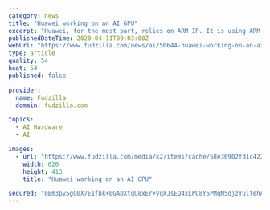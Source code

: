 ```yaml
---
category: news
title: "Huawei working on an AI GPU"
excerpt: "Huawei, for the most part, relies on ARM IP. It is using ARM Cortex CPU and Mali GPU cores for its SoCs. The company has high AI aspirations with its Ascend series of chips. Now recent rumors point out that China giant is setting up a GPU research center in South Korea and focuses on AI and datacenter. What we can add is that just off Nvidia ..."
publishedDateTime: 2020-04-11T09:03:00Z
webUrl: "https://www.fudzilla.com/news/ai/50644-huawei-working-on-an-ai-gpu"
type: article
quality: 54
heat: 54
published: false

provider:
  name: Fudzilla
  domain: fudzilla.com

topics:
  - AI Hardware
  - AI

images:
  - url: "https://www.fudzilla.com/media/k2/items/cache/58e36902fd1c422260ebc198dd7155ab_L.jpg"
    width: 620
    height: 413
    title: "Huawei working on an AI GPU"

secured: "0Em3pv5gG0X7E1fbk+0GADXtqU8xEr+VqXJsEQ4xLPC8Y5PMqM5djzYulfehAqeGGKPuMaBGWdMJYXzxm75Ekobf0whOys868qEV+/EKYkxL0VugK3GXE9Cu8LJKhkK6FBtoR9mNuVRN6D6l2Tx2JJwTb2fNcx9rp+s9UqnZgiBOuY9kKdDll17B0Yc+XcnOhmulk1Uu7lLTj3kbF3Pb25heUhaZge2XU3JzArfVpumClJvMbdMBntCE5imS+7lyCedMs2jDu1WMH9Hq4DnCCP1mKrBdKxULKqHUGseWpRxmb3OjlOyvnPaZWJvHJ7FF;p0K641ZxjIC86Ln9dHbWTg=="
---
```


